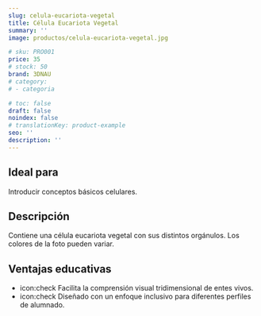 ```yaml
---
slug: celula-eucariota-vegetal
title: Célula Eucariota Vegetal
summary: ''
image: productos/celula-eucariota-vegetal.jpg

# sku: PRO001
price: 35
# stock: 50
brand: 3DNAU
# category:
# - categoria

# toc: false
draft: false
noindex: false
# translationKey: product-example
seo: ''
description: ''
---
```

## Ideal para

Introducir conceptos básicos celulares. 

## Descripción

Contiene una célula eucariota vegetal con sus distintos orgánulos. Los colores de la foto pueden variar.

## Ventajas educativas

- icon:check Facilita la comprensión visual tridimensional de entes vivos. 
- icon:check Diseñado con un enfoque inclusivo para diferentes perfiles de alumnado.
